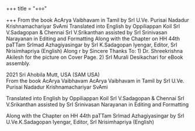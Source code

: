 +++
title = "+००"

+++
From the book AcArya Vaibhavam in Tamil by SrI U.Ve. Purisai Nadadur Krishnamachariyar SvAmi Translated into English by Oppiliappan Koil SrI V.Sadagopan & Chennai SrI V.Srikanthan assisted by SrI Srinivasan Narayanan in Editing and Formatting Along with the Chapter on HH 44th paTTam SrImad Azhagiyasingar by SrI K.Sadagopan Iyengar, Editor, SrI Nrisimhapriya (English) Along r by Sincere Thanks To: 1) Dr. Shreekrishna Akilesh for the picture on Cover Page. 2) SrI Murali Desikachari for eBook assembly.

2021 Sri Ahobila Mutt, USA (SAM USA)  
From the book AcArya Vaibhavam
AcArya Vaibhavam in Tamil by
SrI U.Ve. Purisai Nadadur Krishnamachariyar SvAmi  

Translated into English by
Oppiliappan Koil SrI V.Sadagopan & Chennai SrI V.Srikanthan
assisted by SrI Srinivasan Narayanan in Editing and Formatting

Along with the Chapter on HH 44th paTTam SrImad Azhagiyasingar by
SrI U.Ve.K.Sadagopan Iyengar, Editor, SrI Nrisimhapriya (English)

